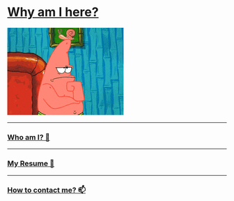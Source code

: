 # [Why am I here?](https://poki.de/g/super-mario-html5)

![](Resources/gifs/where_is_your_contacts.gif)
***
### [Who am I? 🤔](Resources/gifs/404.gif)
***
### [My Resume 🧾](ABOUT.md)
***
### [How to contact me? 📫](CONTACT.md)


